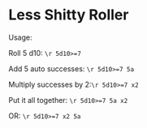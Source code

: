 # Less Shitty Roller
Usage:

Roll 5 d10: `\r 5d10>=7`

Add 5 auto successes: `\r 5d10>=7 5a`

Multiply successes by 2:`\r 5d10>=7 x2`

Put it all together: `\r 5d10>=7 5a x2`

OR: `\r 5d10>=7 x2 5a`
